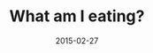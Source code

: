 ---
layout: base.njk
title : 'What am I eating?' 
view_title : 'What am I eating?' 
year : '2015' 
date : '2015-02-27' 
img_file : '/drawing/whatamieating.png' 
html_file : 'whatamieating' 
next_html : 'alwaysonrepeat.html' 
year_order : '17' 
permalink : "title/{{html_file}}.html"
---